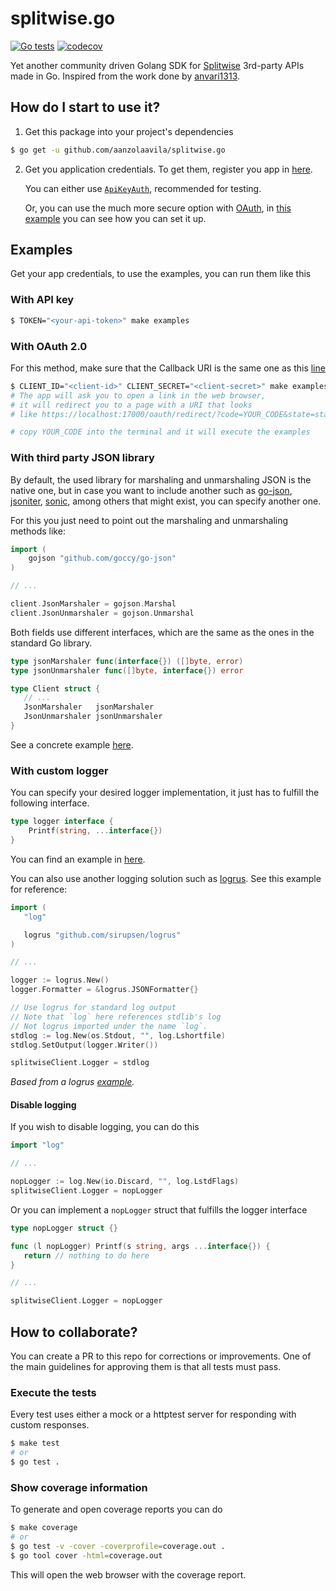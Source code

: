 # splitwise.go
[![Go tests](https://github.com/aanzolaavila/splitwise.go/actions/workflows/go.yml/badge.svg)](https://github.com/aanzolaavila/splitwise.go/actions/workflows/go.yml)
[![codecov](https://codecov.io/gh/aanzolaavila/splitwise.go/branch/main/graph/badge.svg?token=YB1C70XRP7)](https://codecov.io/gh/aanzolaavila/splitwise.go)

Yet another community driven Golang SDK for [Splitwise](https://splitwise.com/) 3rd-party APIs made in Go. Inspired from the work done by [anvari1313](https://github.com/anvari1313/splitwise.go/tree/main).

## How do I start to use it?
1. Get this package into your project's dependencies
```bash
$ go get -u github.com/aanzolaavila/splitwise.go
```

2. Get you application credentials. To get them, register you app in [here](https://secure.splitwise.com/apps).

   You can either use [`ApiKeyAuth`](https://dev.splitwise.com/#section/Authentication/ApiKeyAuth), recommended for testing.

   Or, you can use the much more secure option with [OAuth](https://dev.splitwise.com/#section/Authentication/OAuth), in [this example](https://github.com/aanzolaavila/splitwise.go/blob/main/examples/run.go#L25) you can see how you can set it up.

## Examples
Get your app credentials, to use the examples, you can run them like this

### With API key
```bash
$ TOKEN="<your-api-token>" make examples
```

### With OAuth 2.0
For this method, make sure that the Callback URI is the same one as this [line](https://github.com/aanzolaavila/splitwise.go/blob/main/examples/run.go#L39)
```bash
$ CLIENT_ID="<client-id>" CLIENT_SECRET="<client-secret>" make examples
# The app will ask you to open a link in the web browser,
# it will redirect you to a page with a URI that looks
# like https://localhost:17000/oauth/redirect/?code=YOUR_CODE&state=state

# copy YOUR_CODE into the terminal and it will execute the examples
```

### With third party JSON library
By default, the used library for marshaling and unmarshaling JSON is the native one, but in case you want to include another such as [go-json](https://github.com/goccy/go-json), [jsoniter](https://github.com/json-iterator/go), [sonic](https://github.com/bytedance/sonic), among others that might exist, you can specify another one.

For this you just need to point out the marshaling and unmarshaling methods like:
```go
import (
   	gojson "github.com/goccy/go-json"
)

// ...

client.JsonMarshaler = gojson.Marshal
client.JsonUnmarshaler = gojson.Unmarshal
```

Both fields use different interfaces, which are the same as the ones in the standard Go library.
```go
type jsonMarshaler func(interface{}) ([]byte, error)
type jsonUnmarshaler func([]byte, interface{}) error

type Client struct {
   // ...
   JsonMarshaler   jsonMarshaler
   JsonUnmarshaler jsonUnmarshaler
}

```

See a concrete example [here](https://github.com/aanzolaavila/splitwise.go/blob/main/examples/run.go#L76-L78).

### With custom logger
You can specify your desired logger implementation, it just has to fulfill the following interface.
```go
type logger interface {
	Printf(string, ...interface{})
}
```
You can find an example in [here](https://github.com/aanzolaavila/splitwise.go/blob/main/examples/run.go#L81-L82).

You can also use another logging solution such as [logrus](https://github.com/sirupsen/logrus). See this example for reference:
```go
import (
   "log"

   logrus "github.com/sirupsen/logrus"
)

// ...

logger := logrus.New()
logger.Formatter = &logrus.JSONFormatter{}

// Use logrus for standard log output
// Note that `log` here references stdlib's log
// Not logrus imported under the name `log`.
stdlog := log.New(os.Stdout, "", log.Lshortfile)
stdlog.SetOutput(logger.Writer())

splitwiseClient.Logger = stdlog
```
*Based from a logrus [example](https://github.com/sirupsen/logrus#logger-as-an-iowriter).*

#### Disable logging
If you wish to disable logging, you can do this
```go
import "log"

// ...

nopLogger := log.New(io.Discard, "", log.LstdFlags)
splitwiseClient.Logger = nopLogger
```

Or you can implement a `nopLogger` struct that fulfills the logger interface
```go
type nopLogger struct {}

func (l nopLogger) Printf(s string, args ...interface{}) {
   return // nothing to do here
}

// ...

splitwiseClient.Logger = nopLogger
```

## How to collaborate?
You can create a PR to this repo for corrections or improvements. One of the main guidelines for approving them is that all tests must pass.

### Execute the tests
Every test uses either a mock or a httptest server for responding with custom responses.
``` bash
$ make test
# or
$ go test .
```

### Show coverage information
To generate and open coverage reports you can do
```bash
$ make coverage
# or
$ go test -v -cover -coverprofile=coverage.out .
$ go tool cover -html=coverage.out
```

This will open the web browser with the coverage report.

